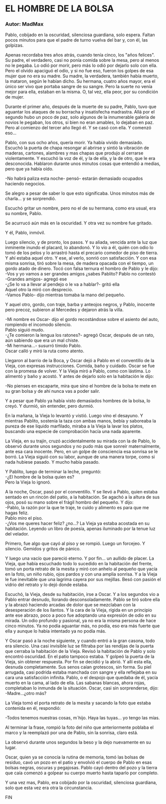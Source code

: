 # EL HOMBRE DE LA BOLSA

### Autor: MadMax

   Pablo, cobijado en la oscuridad, silenciosa guardiana, solo espera.
   Faltan pocos minutos para que el padre de turno vuelva del bar y, con
   él, las golpizas.
   
   Apenas recordaba tres años atrás, cuando tenía cinco, los "años
   felices". Su padre, el verdadero, casi no ponía comida sobre la mesa,
   pero al menos no le pegaba. Lo odió por morir, pero más lo odió por
   dejarlo solo con ella. Pero el olvido apaciguó el odio, y si no fue
   eso, fueron los golpes de esa mujer que no era su madre. Su madre, la
   verdadera, también había muerto, la mataron, según le habían dicho.
   Su hermana, cuatro años mayor, era el único ser vivo que portaba sangre
   de su sangre. Pero la suerte no venía mejor para ella, estaban en la
   misma. O, tal vez, ella peor, por su condición de mujer.
   
   Durante el primer año, después de la muerte de su padre, Pablo, tuvo
   que aguantar los ataques de su borracha y insatisfecha madrastra. Allá
   por el segundo hubo un poco de paz, solo algunos de la innumerable
   galería de novios le pegaban, los otros, si bien no eran amables, lo
   dejaban en paz. Pero al comienzo del tercer año llegó él. Y se casó con
   ella. Y comenzó eso...
   
   Pablo, con sus ocho años, quería morir. Ya había vivido demasiado.
   Escuchó la puerta de chapa resongar al abrirse y sintió la vibración de
   maderas, cartones, alambres y mas chapas que produjo al cerrarse
   violentamente. Y escuchó la voz de él, y la de ella, y la de otro, que
   le era desconocida. Hablaron durante unos minutos cosas que entendió a
   medias, pero que ya había oído.
   
   -No habrá paliza esta noche- pensó- estarán demasiado ocupados haciendo
   negocios.
   
   Se alegro a pesar de saber lo que esto significaba. Unos minutos más de
   charla... y se sorprendió.
   
   Escuchó gritar un nombre, pero no el de su hermana, como era usual, era
   su nombre, Pablo.
   
   Se acurrucó aún más en la oscuridad. Y otra vez su nombre fue gritado.
   
   Y él, Pablo, inmóvil.
   
   Luego silencio, y de pronto, los pasos. Y su aliada, vencida ante la
   luz que inminente inundo el placard, lo abandonó. Y lo vio a él, quién
   con odio lo tomó de los pelos y lo arrastró hasta el precario comedor
   de piso de tierra. Y ahí estaba aquel otro. Y ese, al verlo, sonrió con
   satisfacción. Y con esa misma sonrisa, tiró sobre la mesa, de madera
   opacada con el tiempo, un gordo atado de dinero. Tocó con falsa ternura
   el hombro de Pablo y le dijo:  
   -Vos y yo vamos a ser grandes amigos ¿sabes Pablito? 
   Pablo no contestó  
   -Grandes amigos- agregó ese  
   -¿Se lo va a llevar al pendejo o le va a hablar?- gritó ella  
   Aquel otro la miró con desprecio.  
   -Vamos Pablo- dijo mientras tomaba la mano del pequeño.
   
   Y aquel otro, gordo, con traje, barba y anteojos negros, y Pablo,
   inocente pero precoz, subieron al Mercedes y dejaron atrás la villa.
   
   -Mi nombre es Oscar- dijo el gordo recostándose sobre el asiento del
   auto, rompiendo el incomodo silencio.  
   Pablo siguió mudo.  
   -¿Te comieron la lengua los ratones?- agregó Oscar, después de un rato,
   aún sabiendo que era un mal chiste.  
   -Mi hermana...- susurró tímido Pablo.  
   Oscar calló y miró la ruta como atento.
   
   Llegaron al barrio de la Boca, y Oscar dejó a Pablo en el conventillo
   de la Vieja, con expresas instrucciones. Comida, baño y cuidado. Oscar
   se fue con la promesa de volver. Y la Vieja miró a Pablo, como con
   lástima. Lo alimentó y baño y acostó. Y antes de dejarlo solo en la
   habitación le dijo:
   
   -No pienses en escaparte, mira que sino el hombre de la bolsa te mete
   en su gran bolsa y de ahí nunca vas a poder salir.
   
   Y a pesar que Pablo ya había visto demasiados hombres de la bolsa, lo
   creyó. Y durmió, sin entender, pero durmió.
   
   En la mañana, la Vieja lo levantó y vistió. Luego vino el desayuno.
   Y mientras Pablito, sostenía la taza con ambas manos, bebía y saboreaba
   la pureza de ese liquido marfilado, miraba a la Vieja la lavar los
   platos, buscando una especie de comprobación hacía una nada aparente.
   
   La Vieja, en su trajín, cruzó accidentalmente su mirada con la de
   Pablo, lo observó durante unos segundos y no pudo más que sonreír
   maternalmente, ante esa cara inocente. Pero, en un golpe de consciencia
   esa sonrisa se le borró. La Vieja siguió con su labor, aunque de una
   manera torpe, como si nada hubiese pasado. Y mucho había pasado.
   
   Y Pablito, luego de terminar la leche, preguntó:  
   -¿El hombre de la bolsa quien es?  
   Pero la Vieja lo ignoró.
   
   A la noche, Oscar, pasó por el conventillo. Y se llevó a Pablo, quien
   estaba sentado en un rincón del patio, a la habitación. Se agachó a la
   altura de sus ojos, posó su mano sobre el frágil hombro del pequeño. Y
   dijo:  
   -Pablo, la razón por la que te traje, te cuido y alimento es para que
   me hagas feliz.  
   Pablo miro el piso.  
   -¿Vos me queres hacer feliz? ¿no...? La Vieja ya estaba acostada en su
   habitación. Leyendo un libro de poesía, apenas iluminado por la tenue
   luz del velador.  
   
   Primero, fue algo que cayó al piso y se rompió. Luego un forcejeo. Y
   silencio. Gemidos y gritos de pánico.
   
   Y luego una vacío que pareció eterno. Y por fin... un aullido de
   placer. La Vieja, que había escuchado todo lo sucedido en la habitación
   del frente, tomó un porta retrato de la mesita y miró con anhelo al
   pequeño que yacía en la foto, un niño rubio, ojos pardos y con una
   amplia sonrisa. Y a la Vieja le fue inevitable que una lagrima cayera
   por sus mejillas. Besó con pasión el vidrio del retrato y lo dejó donde
   estaba.
   
   Escuchó, la Vieja, desde su habitación, irse a Oscar. Y a los segundos
   vio a Pablo entrar desnudo, llorando desconsoladamente. Pablo se tiró
   sobre ella y la abrazó haciendo arcadas de dolor que se mezclaban con
   la desesperación de los llantos. Y la cara de la Vieja, rígida en un
   principio ante ese abrazo, poco a poco fue adoptando una expresión de
   odio en su mirada. Un odio profundo y pasional, ya no era la misma
   persona de hace cinco minutos. Ya no podía aguantar más, no podía, eso
   era más fuerte que ella y aunque lo había intentado ya no podía más.
   
   Y Oscar pasó a la noche siguiente, y cuando entró a la gran casona,
   todo era silencio. Una casi invisible luz se filtraba por las rendijas
   de la puerta que cerraba la habitación de la Vieja. Revisó la
   habitación de Pablo y solo encontró oscuridad. En el patio tampoco
   estaba. Y golpeó la puerta de la Vieja, sin obtener respuesta. Por fin
   se decidió y la abrió. Y allí esta ella, desnuda completamente. Sus
   senos caían grotescos, sin forma. Su piel arrugada, casi podrida estaba
   manchada con sangre y ella reflejaba en su cara una satisfacción
   infinita. Pablo, o el despojo que quedaba de él, yacía muerto en la
   cama, al lado de ella. Las sabanas blancas, ahora rojas, completaban lo
   inmunda de la situación. Oscar, casi sin sorprenderse, dijo:  
   -Madre...¿otro más?   
   
   La Vieja tomó el porta retrato de la mesita y sacando la foto que
   estaba contenida en él, respondió:
   
   -Todos tenemos nuestras cosas, m´hijo. Haya las tuyas... yo tengo las
   mías.
   
   Al terminar la frase, rompió la foto del niño que anteriormente poblaba
   el marco y la reemplazó por una de Pablo, sin la sonrisa, claro está.
   
   La observó durante unos segundos la beso y la dejo nuevamente en su
   lugar.
   
   Oscar, quien ya se conocía la rutina de memoria, tomó las bolsas de
   residuo, cavó un pozo en el patio y envolvió el cuerpo de Pablo en esas
   bolsas negras, oscuras y pegajosas. Pablo cayó dentro del pozo y la
   tierra que caía comenzó a golpear su cuerpo muerto hasta taparlo por
   completo.
   
   Y una vez mas, Pablo, era cobijado por la oscuridad, silenciosa
   guardiana, solo que esta vez era otra la circunstancia.

   FIN